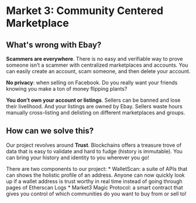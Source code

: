 # Market 3: Community Centered Marketplace

## What's wrong with Ebay?

**Scammers are everywhere**. There is no easy and verifiable way to prove someone isn’t a scammer with centralized marketplaces and accounts. You can easily create an account, scam someone, and then delete your account.

**No privacy**: when selling on Facebook. Do you really want your friends knowing you make a ton of money flipping plants?

**You don’t own your account or listings**. Sellers can be banned and lose their livelihood. And your listings are owned by Ebay. Sellers waste hours manually cross-listing and delisting on different marketplaces and groups.

## How can we solve this?

Our project revolves around **Trust**. Blockchains offers a treasure trove of data that is easy to validate and hard to fudge (history is immutable). You can bring your history and identity to you wherever you go!

There are two components to our project:
    * WalletScan: a suite of APIs that can shows the holistic profile of an address. Anyone can now quickly look up if a wallet address is trust worthy in real time instead of going through pages of Etherscan Logs
    * Market3 Magic Protocol: a smart contract that gives you control of which communities do you want to buy from or sell to!